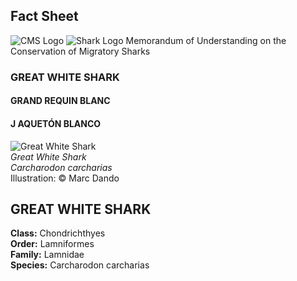 ## Fact Sheet

![CMS Logo](image-url) ![Shark Logo](image-url) Memorandum of Understanding on the Conservation of Migratory Sharks

### GREAT WHITE SHARK  
#### GRAND REQUIN BLANC  
#### J AQUETÓN BLANCO

![Great White Shark](image-url)  
*Great White Shark*  
*Carcharodon carcharias*  
Illustration: © Marc Dando

## GREAT WHITE SHARK

**Class:** Chondrichthyes  
**Order:** Lamniformes  
**Family:** Lamnidae  
**Species:** Carcharodon carcharias  